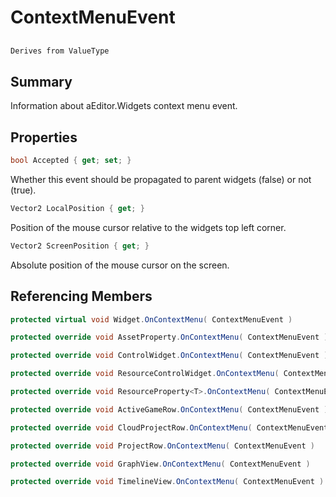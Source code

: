 # ContextMenuEvent

## 
```c#
Derives from ValueType
```

## Summary

Information about aEditor.Widgets context menu event.
## Properties

```c#
bool Accepted { get; set; } 
```
Whether this event should be propagated to parent widgets (false) or not (true).
```c#
Vector2 LocalPosition { get; } 
```
Position of the mouse cursor relative to the widgets top left corner.
```c#
Vector2 ScreenPosition { get; } 
```
Absolute position of the mouse cursor on the screen.
## Referencing Members

```c#
protected virtual void Widget.OnContextMenu( ContextMenuEvent ) 
```
```c#
protected override void AssetProperty.OnContextMenu( ContextMenuEvent ) 
```
```c#
protected override void ControlWidget.OnContextMenu( ContextMenuEvent ) 
```
```c#
protected override void ResourceControlWidget.OnContextMenu( ContextMenuEvent ) 
```
```c#
protected override void ResourceProperty<T>.OnContextMenu( ContextMenuEvent ) 
```
```c#
protected override void ActiveGameRow.OnContextMenu( ContextMenuEvent ) 
```
```c#
protected override void CloudProjectRow.OnContextMenu( ContextMenuEvent ) 
```
```c#
protected override void ProjectRow.OnContextMenu( ContextMenuEvent ) 
```
```c#
protected override void GraphView.OnContextMenu( ContextMenuEvent ) 
```
```c#
protected override void TimelineView.OnContextMenu( ContextMenuEvent ) 
```
